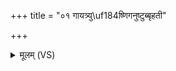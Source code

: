 +++
title = "०१ गायत्र्यु\uf184ष्णिगनुष्टुब्बृहती"

+++
<details><summary>मूलम् (VS)</summary>

गा॑य॒त्र्युष्णिग॑नु॒ष्टुब्बृ॑ह॒ती प॒ङ्क्तिस्त्रि॒ष्टुब्जग॑त्यै ॥
</details>